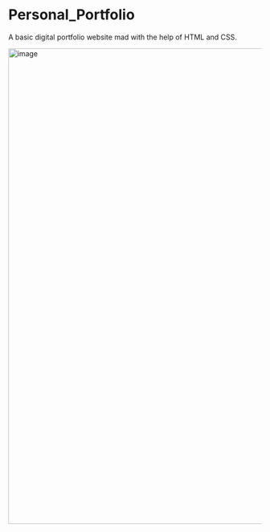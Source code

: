 # Personal_Portfolio
A basic digital portfolio website mad with the help of HTML and CSS.

<img width="947" alt="image" src="https://github.com/shivyanshi/Personal_Portfolio/assets/80300678/2c2b3cda-728b-4ece-946f-3dd8114e6eae">
